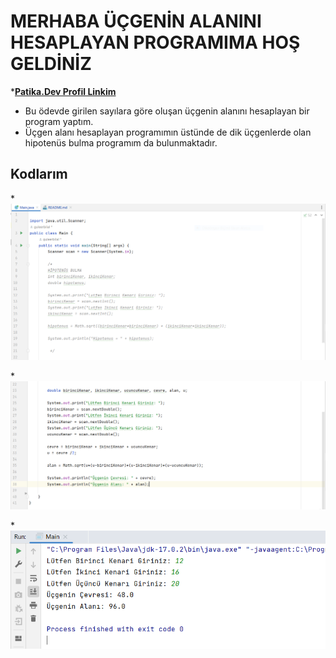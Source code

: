 # MERHABA ÜÇGENİN ALANINI HESAPLAYAN PROGRAMIMA HOŞ GELDİNİZ

*[**Patika.Dev Profil Linkim**](https://app.patika.dev/guleerbilal)


* Bu ödevde girilen sayılara göre oluşan üçgenin alanını hesaplayan bir program yaptım.
* Üçgen alanı hesaplayan programımın üstünde de dik üçgenlerde olan hipotenüs bulma programım da bulunmaktadır.


## Kodlarım

*![Birinci Sayfa](1.PNG)

*![İkinci Sayfa](2.PNG)

*![Üçüncü Sayfa](3.PNG)